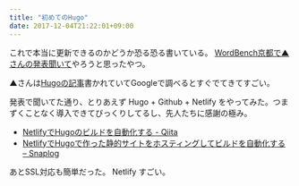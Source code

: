 ```yaml
---
title: "初めてのHugo"
date: 2017-12-04T21:22:01+09:00
---
```


これで本当に更新できるのかどうか恐る恐る書いている。
[WordBench京都で▲さんの発表聞いて](https://blog.mismithportfolio.com/web/wbkyoto201711)やろうと思ったやつ。

▲さんは[Hugoの記事](https://blog.mismithportfolio.com/web/20160207hugomyblog)書かれていてGoogleで調べるとすぐでてきてすごい。

発表で聞いてた通り、とりあえず Hugo + Github + Netlify をやってみた。つまずくことなく導入できてびっくりしてるし、先人たちに感謝の極み。

- [NetlifyでHugoのビルドを自動化する - Qiita](https://qiita.com/satzz/items/2c5dc8692e7cf63445d0)
- [NetlifyでHugoで作った静的サイトをホスティングしてビルドを自動化する – Snaplog](https://blog.mismithportfolio.com/web/hugo-netlify-build)

あとSSL対応も簡単だった。 Netlify すごい。
